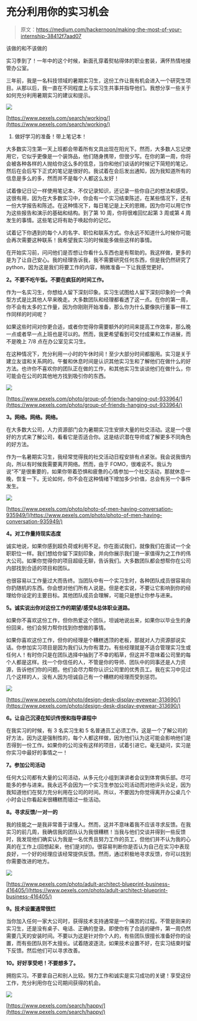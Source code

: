 # 充分利用你的实习机会

> 原文：<https://medium.com/hackernoon/making-the-most-of-your-internship-38412f7aad07>

该做的和不该做的

实习季到了！一年中的这个时候，新面孔穿着熨帖得体的职业套装，满怀热情地接管办公室。

三年前，我是一名科技领域的暑期实习生，这份工作让我有机会进入一个研究生项目。从那以后，我一直在不同程度上与实习生共事并指导他们。我想分享一些关于如何充分利用暑期实习的建议和提示。

![](img/78e8a811c703a69053232e7c7a67b452.png)

[https://www.pexels.com/search/working/](https://www.pexels.com/search/working/)

1.  做好学习的准备！带上笔记本！

大多数实习生第一天上班都会带着所有文具出现在阳光下。然而，大多数人忘记使用它，它似乎更像是一个装饰品，他们随身携带，但很少写。在你的第一周，你将会被各种各样的人抛给你这么多的信息，当你和他们谈话的时候记下简短的笔记，然后在会后写下正式的笔记是很好的。我试着在会后发出通知，因为我知道所有的信息是多么的多，然而并不是每个人都这么友好！

试着像记日记一样使用笔记本，不仅记录知识，还记录一些你自己的想法和感受。这很有用，因为在大多数实习中，你会有一个实习结束陈述，在某些情况下，还有一份大学报告和陈述。在这种情况下，每日笔记是上天的恩赐，因为你可以用它作为这些报告和演示的基础和结构。到了第 10 周，你将很难回忆起第 3 周或第 4 周发生的事情。这些笔记将有助于唤起你的记忆。

试着记下你遇到的每个人的名字、职位和联系方式。你永远不知道什么时候你可能会再次需要这种联系！我希望我实习的时候能多做些这样的事情。

在开始实习前，问问他们是否想让你看什么东西也是有帮助的。我这样做，更多的是为了让自己安心。我的经理告诉我，我不需要研究任何东西，但是我仍然研究了 python，因为这是我们将要工作的内容，稍微准备一下让我感觉更好。

**2。不要不吃午饭。不要在疯狂的时间工作。**

作为一名实习生，你想给人留下深刻印象。实习生试图给人留下深刻印象的一个典型方式是比其他人早来晚走。大多数团队和经理都看透了这一点。在你的第一周，你不会有太多的工作量，因为你刚刚开始准备，那么你为什么要像执行董事一样工作同样的时间呢？

如果这些时间对你更合适，或者你觉得你需要额外的时间来提高工作效率，那么晚一点或者早一点上班也是可以的。然而，我更希望看到可交付成果和工作进展，而不是晚上 7/8 点在办公室见实习生。

在这种情况下，充分利用一小时的午休时间！至少大部分时间都服用。实习是关于建立友谊和关系网的。午餐和休息时间是认识其他实习生和了解他们在做什么的好方法。也许你不喜欢你的团队正在做的工作，和其他实习生谈谈他们在做什么，你可能会在公司的其他地方找到吸引你的东西。

![](img/8a03ae6601f6808aead181b9afa875ab.png)

[https://www.pexels.com/photo/group-of-friends-hanging-out-933964/](https://www.pexels.com/photo/group-of-friends-hanging-out-933964/)

**3。网络。网络。网络。**

在大多数大公司，人力资源部门会为暑期实习生安排大量的社交活动。这是一个很好的方式来了解公司，看看它是否适合你。这是结识潜在导师或了解更多不同角色的好方法。

作为一名暑期实习生，我经常觉得我的社交活动日程安排有点紧张。我会说我很内向，所以有时候我需要离开网络。然而，由于 FOMO，很难说不。我认为说“不”是很重要的，如果你带着恐惧和疲惫的心情参加一个社交活动，那就休息一晚，恢复一下。无论如何，你不会在这种情绪下增加多少价值，总会有另一个事件发生。

![](img/7892df775ebb9a656d2402b693f6112e.png)

[https://www.pexels.com/photo/photo-of-men-having-conversation-935949/](https://www.pexels.com/photo/photo-of-men-having-conversation-935949/)

**4。对工作量持现实态度**

诚实地说，如果你感到超负荷或利用不足。你在面试我们，就像我们在面试一个全职职位一样。我们想给你留下深刻印象，并向你展示我们是一家值得为之工作的伟大公司。如果你觉得你的项目超级无聊，告诉我们。大多数团队都会想帮你在公司内部找到合适的项目和团队。

也很容易以工作量过大而告终。当团队中有一个实习生时，各种团队成员很容易向你扔随机的东西。你会想对他们所有人说是。但是老实说，不要让它影响到你的经理给你设定的主要目标。其他团队成员会理解，可能只是想让你参与进来。

**5。诚实说出你对这份工作的期望/感受&总体职业道路。**

如果你不喜欢这份工作，但你热爱这个团队，坦诚地说出来，如果你以毕业生的身份回来，他们会努力帮你找到你想做的事情。

如果你喜欢这份工作，但你的经理是个糟糕透顶的老板，那就对人力资源部说实话。你参加实习项目是因为我们认为你有潜力。有些经理就是不适合管理实习生或任何人！有时你只是在团队选择中抽到了不幸的稻草，但这并不意味着公司里的每个人都是这样。找一个你信任的人，不管是你的导师、团队中的同事还是人力资源，告诉他们你的问题。他们会尽力帮你认识公司里的优秀员工。我在实习中见过几个这样的人，没有人因为坦诚自己有一个糟糕的经理而受到惩罚。

![](img/1e9e5abad91a6a2f6cdd08dc2c228ec7.png)

[https://www.pexels.com/photo/design-desk-display-eyewear-313690/](https://www.pexels.com/photo/design-desk-display-eyewear-313690/)

**6。让自己沉浸在知识传授和指导课程中**

在我实习的时候，有 3 名实习生和 5 名普通员工必须工作。这是一个了解公司的好方法，因为这是强制性的，每个人都这样做，因为他们认为这可能会影响他们是否得到一份工作。如果你的公司没有这样的项目，试着引进它。毫无疑问，实习是你实习中最好的事情之一！

**7。参加公司活动**

任何大公司都有大量的公司活动，从多元化小组到演讲者会议到体育俱乐部。尽可能多的参与进来。我永远不会因为一个实习生参加公司活动而对他评头论足，因为我知道他们在努力充分利用在公司的时间。所以，不要因为你觉得离开办公桌几个小时会让你看起来很糟糕而错过一些活动。

**8。寻求反馈/一对一的**

我的技能之一是我非常善于读懂人。然而，这并不意味着我不应该寻求反馈。在我实习的前几周，我确信我的团队认为我很糟糕！当我与他们交谈并得到一些反馈时，我发现他们确实认为我是一名优秀且努力工作的员工，但他们并不认为我的心真的在工作上(回想起来，他们是对的)。很容易判断你是否认为自己在实习中表现良好，一个好的经理应该经常提供反馈。然而，通过积极地寻求反馈，你可以找到你需要改进的地方。

![](img/23cec90eb720ed5eb176662430d96234.png)

[https://www.pexels.com/photo/adult-architect-blueprint-business-416405/](https://www.pexels.com/photo/adult-architect-blueprint-business-416405/)

**9。技术设置通常很烂**

当你加入任何一家大公司时，获得技术支持通常是一个痛苦的过程。不管是刚来的实习生，还是没有桌子、电话、正确的登录。即使你有了合适的硬件，第一周仍然需要几天的安装时间。不要以为这是针对你个人的，有些团队很擅长准备好你的设置，而有些团队则不太擅长。试着随波逐流，如果技术设置不好，在实习结束时留下反馈。然后他们可以寻求改善。

**10。好好享受吧！不要想多了。**

拥抱实习。不要拿自己和别人比较。努力工作和诚实是实习成功的关键！享受这份工作，充分利用你在公司期间获得的机会。

![](img/4c03934441226739d08c4af8ba77598d.png)

[https://www.pexels.com/search/happy/](https://www.pexels.com/search/happy/)